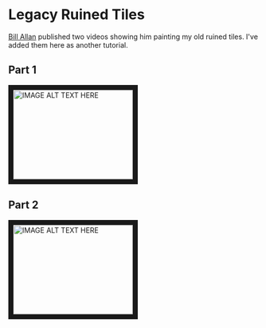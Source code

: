# Legacy Ruined Tiles

[Bill Allan](https://www.youtube.com/channel/UCVl_kRnrbH9hd7XDZf_54mg) published two videos showing him painting my old ruined tiles.  I've added them here as another tutorial.

## Part 1
<a href="http://www.youtube.com/watch?feature=player_embedded&v=Uomtdk9xpLY" target="_blank"><img src="http://img.youtube.com/vi/Uomtdk9xpLY/0.jpg" alt="IMAGE ALT TEXT HERE" width="240" height="180" border="10" /></a>

## Part 2
<a href="http://www.youtube.com/watch?feature=player_embedded&v=bNwi6kTc-yI" target="_blank"><img src="http://img.youtube.com/vi/bNwi6kTc-yI/0.jpg" alt="IMAGE ALT TEXT HERE" width="240" height="180" border="10" /></a>

